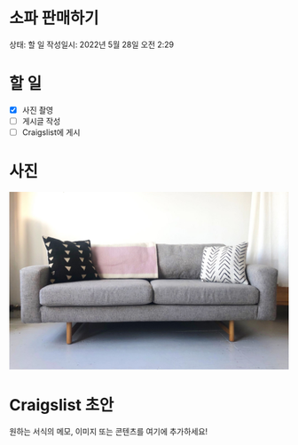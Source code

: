 # 소파 판매하기

상태: 할 일
작성일시: 2022년 5월 28일 오전 2:29

# 할 일

- [x]  사진 촬영
- [ ]  게시글 작성
- [ ]  Craigslist에 게시

# 사진

![%E1%84%89%E1%85%A9%E1%84%91%E1%85%A1%20%E1%84%91%E1%85%A1%E1%86%AB%E1%84%86%E1%85%A2%E1%84%92%E1%85%A1%E1%84%80%E1%85%B5%2098fc2213a3614278a3953ecb6c02127f/B4286040-0780-42B0-9F95-DD8868B3D7FD.jpg](%E1%84%89%E1%85%A9%E1%84%91%E1%85%A1%20%E1%84%91%E1%85%A1%E1%86%AB%E1%84%86%E1%85%A2%E1%84%92%E1%85%A1%E1%84%80%E1%85%B5%2098fc2213a3614278a3953ecb6c02127f/B4286040-0780-42B0-9F95-DD8868B3D7FD.jpg)

# Craigslist 초안

원하는 서식의 메모, 이미지 또는 콘텐츠를 여기에 추가하세요!